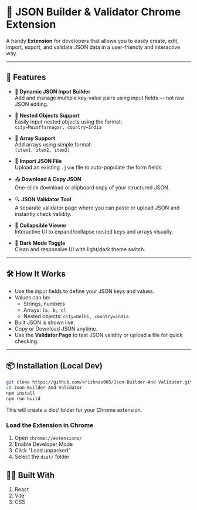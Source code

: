 # 🧰 JSON Builder & Validator Chrome Extension

A handy **Extension** for developers that allows you to easily create, edit, import, export, and validate JSON data in a user-friendly and interactive way.

---

## 🚀 Features

- 🔧 **Dynamic JSON Input Builder**  
  Add and manage multiple key-value pairs using input fields — not raw JSON editing.

- 🧩 **Nested Objects Support**  
  Easily input nested objects using the format:  
  `city=Muzaffarnagar, country=India`

- 🧾 **Array Support**  
  Add arrays using simple format:  
  `[item1, item2, item3]`

- 📁 **Import JSON File**  
  Upload an existing `.json` file to auto-populate the form fields.

- 📤 **Download & Copy JSON**  
  One-click download or clipboard copy of your structured JSON.

- 🔍 **JSON Validator Tool**  
  A separate validator page where you can paste or upload JSON and instantly check validity.

- 📂 **Collapsible Viewer**  
  Interactive UI to expand/collapse nested keys and arrays visually.

- 🌙 **Dark Mode Toggle**  
  Clean and responsive UI with light/dark theme switch.

---

## 🛠️ How It Works

- Use the input fields to define your JSON keys and values.
- Values can be:
  - Strings, numbers
  - Arrays: `[a, b, c]`
  - Nested objects: `city=Delhi, country=India`
- Built JSON is shown live.
- Copy or Download JSON anytime.
- Use the **Validator Page** to test JSON validity or upload a file for quick checking.

---

## 📦 Installation (Local Dev)

```bash
git clone https://github.com/krishnas005/Json-Builder-And-Validator.git
cd Json-Builder-And-Validator
npm install
npm run build
```
This will create a dist/ folder for your Chrome extension.

### Load the Extension in Chrome

1. Open ``chrome://extensions/``
2. Enable Developer Mode
3. Click "Load unpacked"
4. Select the  ``dist/`` folder

## 👨‍💻 Built With

1. React
2. Vite
3. CSS